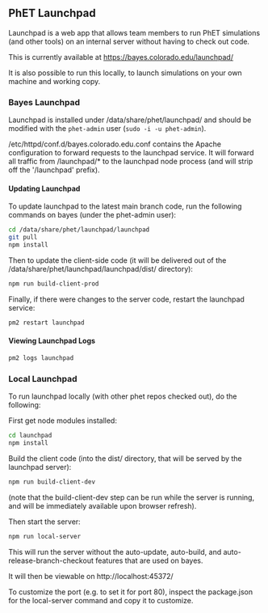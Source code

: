 ## PhET Launchpad

Launchpad is a web app that allows team members to run PhET simulations (and other tools) on an internal server without 
having to check out code.

This is currently available at https://bayes.colorado.edu/launchpad/

It is also possible to run this locally, to launch simulations on your own machine and working copy.

### Bayes Launchpad

Launchpad is installed under /data/share/phet/launchpad/ and should be modified with the `phet-admin` user (`sudo -i -u phet-admin`).

/etc/httpd/conf.d/bayes.colorado.edu.conf contains the Apache configuration to forward requests to the launchpad service.
It will forward all traffic from /launchpad/* to the launchpad node process (and will strip off the '/launchpad' prefix).

#### Updating Launchpad

To update launchpad to the latest main branch code, run the following commands on bayes (under the phet-admin user):

```sh
cd /data/share/phet/launchpad/launchpad
git pull
npm install
```

Then to update the client-side code (it will be delivered out of the /data/share/phet/launchpad/launchpad/dist/ directory):
```sh
npm run build-client-prod
```

Finally, if there were changes to the server code, restart the launchpad service:
```sh
pm2 restart launchpad
```

#### Viewing Launchpad Logs

```sh
pm2 logs launchpad
```

### Local Launchpad

To run launchpad locally (with other phet repos checked out), do the following:

First get node modules installed:
```sh
cd launchpad
npm install
```

Build the client code (into the dist/ directory, that will be served by the launchpad server):
```sh
npm run build-client-dev
```
(note that the build-client-dev step can be run while the server is running, and will be immediately available upon browser refresh).

Then start the server:
```sh
npm run local-server
```

This will run the server without the auto-update, auto-build, and auto-release-branch-checkout features that are used on bayes.

It will then be viewable on http://localhost:45372/

To customize the port (e.g. to set it for port 80), inspect the package.json for the local-server command and copy it to customize.